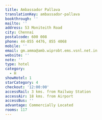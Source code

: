 ```yaml
---
title: Ambassador Pallava
translationKey: ambassador-pallava
bookthrough: ''
mailto: ''
address: 53 Moniteith Road
city: Chennai
postalcode: 600 008
phone: 44-855 4476, 855 4068
mobile: ''
email: gm.amma@amb.wiprobt.ems.vsnl.net.in
website: ''
note: ''
type: hotel
category:
  - H
showHotel: 1
starCategory: 4
checkout: '12:00:00'
accessRail: 3 kms. from Railway Station
accessAir: 18 kms. from Airport
accessBus: ''
advantage: Commercially Located
rooms: 117
---
```

